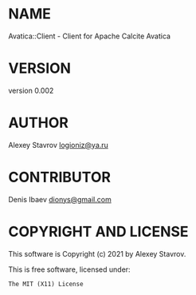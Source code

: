 # NAME

Avatica::Client - Client for Apache Calcite Avatica

# VERSION

version 0.002

# AUTHOR

Alexey Stavrov <logioniz@ya.ru>

# CONTRIBUTOR

Denis Ibaev <dionys@gmail.com>

# COPYRIGHT AND LICENSE

This software is Copyright (c) 2021 by Alexey Stavrov.

This is free software, licensed under:

    The MIT (X11) License
